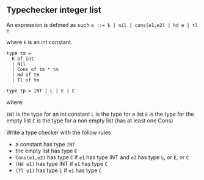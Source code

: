 ## Typechecker integer list

An expression is defined as such `e ::= k | nil | cons(e1,e2) | hd e | tl e`

where `k` is an int constant.

``` f#
type tm =
  K of int
  | Nil
  | Cons of tm * tm
  | Hd of tm
  | Tl of tm
```

``` f#
type tp = INT | L | E | C 

```

where:

`INT` is the type for an int constant
`L`   is the type for a list
`E`   is the type for the empty list
`C`   is the type for a non empty list (has at least one Cons)

Write a type checker with the follow rules
 * a constant has type `INT`
 * the empty list has type `E`
 * `Cons(e1,e2)` has type `C` if `e1` has type INT and `e2` has type `L`, or `E`, or `C`
 * `(Hd e1)` has type INT if `e1` has type `C`
 * `(Tl e1)` has type L if `e1` has type `C`
